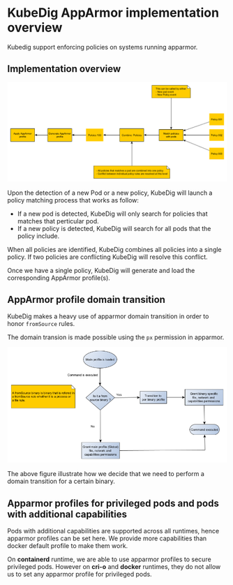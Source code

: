 # KubeDig AppArmor implementation overview

Kubedig support enforcing policies on systems running apparmor.

## Implementation overview

![Action Conflict](./resources/kubedig-Apparmor-internals.png)

Upon the detection of a new Pod or a new policy, KubeDig will launch a policy matching process that works as follow:

- If a new pod is detected, KubeDig will only search for policies that matches that perticular pod.
- If a new policy is detected, KubeDig will search for all pods that the policy include.

When all policies are identified, KubeDig combines all policies into a single policy. If two policies are conflicting KubeDig will resolve this conflict.

Once we have a single policy, KubeDig will generate and load the corresponding AppArmor profile(s).


## AppArmor profile domain transition

KubeDig makes a heavy use of apparmor domain transition in order to honor `fromSource` rules.

The domain transion is made possible using the `px` permission in apparmor.

![Action Conflict](./resources/Apparmor-domain-transition.png)

The above figure illustrate how we decide that we need to perform a domain transition for a certain binary.

## Apparmor profiles for privileged pods and pods with additional capabilities 

Pods with additional capabilities are supported across all runtimes, hence apparmor profiles can be set here. We provide more capabilities than docker default profile to make them work.

On **containerd** runtime, we are able to use apparmor profiles to secure privileged pods. 
However on **cri-o** and **docker** runtimes, they do not allow us to set any apparmor profile for privileged pods.


